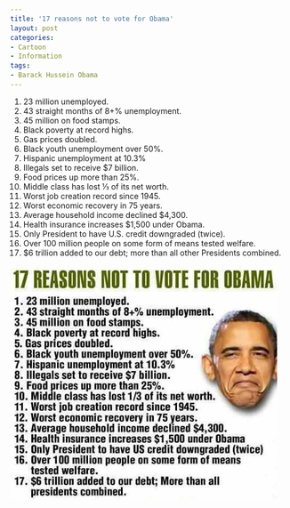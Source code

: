 ```yaml
---
title: '17 reasons not to vote for Obama'
layout: post
categories:
- Cartoon
- Information
tags:
- Barack Hussein Obama
---
```


1. 23 million unemployed.
2. 43 straight months of 8+% unemployment.
3. 45 million on food stamps.
4. Black poverty at record highs.
5. Gas prices doubled.
6. Black youth unemployment over 50%.
7. Hispanic unemployment at 10.3%
8. Illegals set to receive $7 billion.
9. Food prices up more than 25%.
10. Middle class has lost &frac13; of its net worth.
11. Worst job creation record since 1945.
12. Worst economic recovery in 75 years.
13. Average household income declined $4,300.
14. Health insurance increases $1,500 under Obama.
15. Only President to have U.S. credit downgraded (twice).
16. Over 100 million people on some form of means tested welfare. 
17. $6 trillion added to our debt; more than all other Presidents combined.

![17 reasons not to vote for Obama](/assets/img/2012/11/17-reasons-not-to-vote-for-Obama.jpg)
